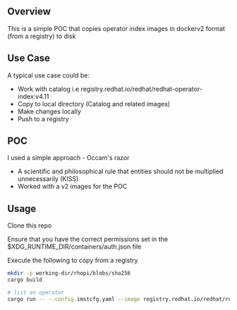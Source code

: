 ## Overview

This is a simple POC that copies operator index images in dockerv2 format (from a registry) to disk

## Use Case

A typical use case could be:
- Work with catalog i.e registry.redhat.io/redhat/redhat-operator-index:v4.11
- Copy to local directory (Catalog and related images)
- Make changes locally
- Push to a registry

## POC 

I used a simple approach - Occam's razor

- A scientific and philosophical rule that entities should not be multiplied unnecessarily (KISS)
- Worked with a v2 images for the POC


## Usage

Clone this repo

Ensure that you have the correct permissions set in the $XDG_RUNTIME_DIR/containers/auth.json file

Execute the following to copy from a registry

```bash
mkdir -p working-dir/rhopi/blobs/sha256
cargo build 

# list an operator
cargo run -- --config imstcfg.yaml --image registry.redhat.io/redhat/redhat-operator-index:v4.12 --action list --filter windows-machine-config-operator
```

